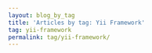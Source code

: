 ```yaml
---
layout: blog_by_tag
title: 'Articles by tag: Yii Framework'
tag: yii-framework
permalink: tag/yii-framework/
---
```

